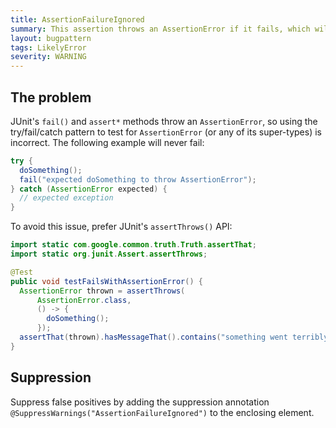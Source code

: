 ```yaml
---
title: AssertionFailureIgnored
summary: This assertion throws an AssertionError if it fails, which will be caught by an enclosing try block.
layout: bugpattern
tags: LikelyError
severity: WARNING
---
```


<!--
*** AUTO-GENERATED, DO NOT MODIFY ***
To make changes, edit the @BugPattern annotation or the explanation in docs/bugpattern.
-->

## The problem
JUnit's `fail()` and `assert*` methods throw an `AssertionError`, so using the
try/fail/catch pattern to test for `AssertionError` (or any of its super-types)
is incorrect. The following example will never fail:

```java
try {
  doSomething();
  fail("expected doSomething to throw AssertionError");
} catch (AssertionError expected) {
  // expected exception
}
```

To avoid this issue, prefer JUnit's `assertThrows()` API:

```java
import static com.google.common.truth.Truth.assertThat;
import static org.junit.Assert.assertThrows;

@Test
public void testFailsWithAssertionError() {
  AssertionError thrown = assertThrows(
      AssertionError.class,
      () -> {
        doSomething();
      });
  assertThat(thrown).hasMessageThat().contains("something went terribly wrong");
}
```

## Suppression
Suppress false positives by adding the suppression annotation `@SuppressWarnings("AssertionFailureIgnored")` to the enclosing element.
